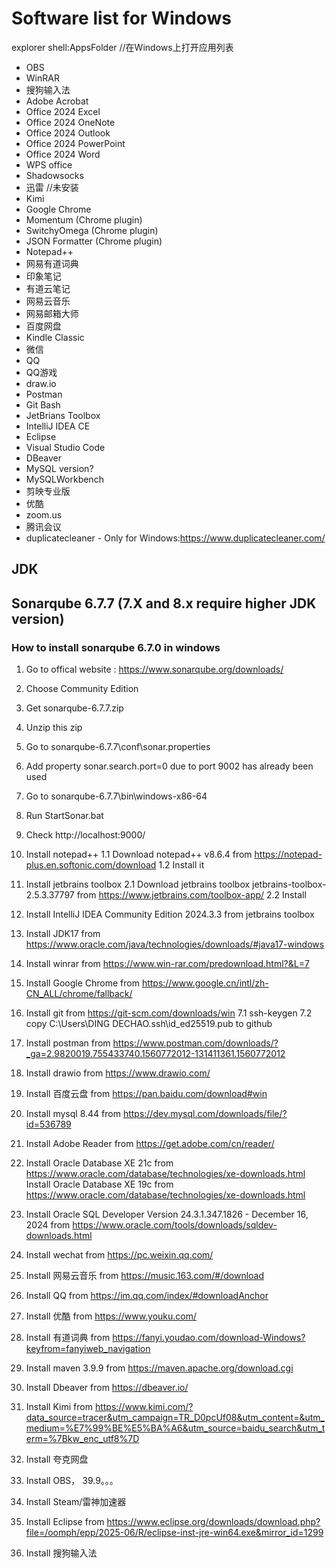 # Software list for Windows
explorer shell:AppsFolder //在Windows上打开应用列表
- OBS
- WinRAR
- 搜狗输入法
- Adobe Acrobat
- Office 2024 Excel
- Office 2024 OneNote
- Office 2024 Outlook
- Office 2024 PowerPoint
- Office 2024 Word
- WPS office
- Shadowsocks
- 迅雷 //未安装
- Kimi
- Google Chrome
- Momentum (Chrome plugin)
- SwitchyOmega (Chrome plugin)
- JSON Formatter (Chrome plugin)
- Notepad++
- 网易有道词典
- 印象笔记
- 有道云笔记
- 网易云音乐
- 网易邮箱大师
- 百度网盘
- Kindle Classic
- 微信
- QQ
- QQ游戏
- draw.io
- Postman
- Git Bash
- JetBrians Toolbox
- IntelliJ IDEA CE
- Eclipse
- Visual Studio Code
- DBeaver
- MySQL version?
- MySQLWorkbench
- 剪映专业版
- 优酷
- zoom.us
- 腾讯会议
- duplicatecleaner - Only for Windows:https://www.duplicatecleaner.com/



## JDK
## Sonarqube 6.7.7 (7.X and 8.x require higher JDK version)
### How to install sonarqube 6.7.0 in windows
1. Go to offical website : https://www.sonarqube.org/downloads/
2. Choose Community Edition
3. Get sonarqube-6.7.7.zip
4. Unzip this zip
5. Go to sonarqube-6.7.7\conf\sonar.properties
6. Add property sonar.search.port=0 due to port 9002 has already been used
7. Go to sonarqube-6.7.7\bin\windows-x86-64
8. Run StartSonar.bat
9. Check http://localhost:9000/




1. Install notepad++
   1.1 Download notepad++ v8.6.4 from https://notepad-plus.en.softonic.com/download
   1.2 Install it
2. Install jetbrains toolbox
   2.1 Download jetbrains toolbox jetbrains-toolbox-2.5.3.37797 from https://www.jetbrains.com/toolbox-app/
   2.2 Install 
3. Install IntelliJ IDEA Community Edition 2024.3.3 from jetbrains toolbox
4. Install JDK17 from https://www.oracle.com/java/technologies/downloads/#java17-windows
5. Install winrar from https://www.win-rar.com/predownload.html?&L=7
6. Install Google Chrome from https://www.google.cn/intl/zh-CN_ALL/chrome/fallback/
7. Install git from https://git-scm.com/downloads/win
   7.1 ssh-keygen
   7.2 copy C:\Users\DING DECHAO\.ssh\id_ed25519.pub to github
8. Install postman from https://www.postman.com/downloads/?_ga=2.9820019.755433740.1560772012-131411361.1560772012
9. Install drawio from https://www.drawio.com/
10. Install 百度云盘 from https://pan.baidu.com/download#win
11. Install mysql 8.44 from https://dev.mysql.com/downloads/file/?id=536789
12. Install Adobe Reader from https://get.adobe.com/cn/reader/
13. Install Oracle Database XE 21c from https://www.oracle.com/database/technologies/xe-downloads.html
    Install Oracle Database XE 19c from https://www.oracle.com/database/technologies/xe-downloads.html
14. Install Oracle SQL Developer Version 24.3.1.347.1826 - December 16, 2024 from https://www.oracle.com/tools/downloads/sqldev-downloads.html
15. Install wechat from https://pc.weixin.qq.com/
16. Install 网易云音乐 from https://music.163.com/#/download
17. Install QQ from https://im.qq.com/index/#downloadAnchor
18. Install 优酷 from https://www.youku.com/
19. Install 有道词典 from https://fanyi.youdao.com/download-Windows?keyfrom=fanyiweb_navigation
20. Install maven 3.9.9 from https://maven.apache.org/download.cgi
21. Install Dbeaver from https://dbeaver.io/ 
22. Install Kimi from https://www.kimi.com/?data_source=tracer&utm_campaign=TR_D0pcUf08&utm_content=&utm_medium=%E7%99%BE%E5%BA%A6&utm_source=baidu_search&utm_term=%7Bkw_enc_utf8%7D
23. Install 夸克网盘
24. Install OBS， 39.9。。。
24. Install Steam/雷神加速器
25. Install Eclipse from https://www.eclipse.org/downloads/download.php?file=/oomph/epp/2025-06/R/eclipse-inst-jre-win64.exe&mirror_id=1299
26. Install 搜狗输入法
